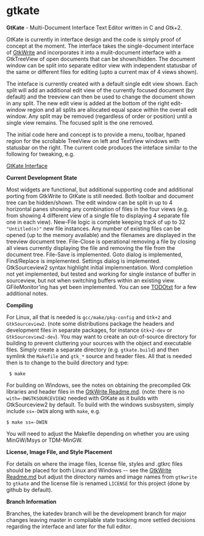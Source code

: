 # gtkate
**GtKate** - Multi-Document Interface Text Editor written in C and Gtk+2.

GtKate is currently in interface design and the code is simply proof of concept at the moment. The interface takes the single-document interface of [GtkWrite](https://github.com/drankinatty/gtkwrite) and incorporates it into a mulit-document interface with a GtkTreeView of open documents that can be shown/hidden. The document window can be split into separate editor view with independent statusbar of the same or different files for editing (upto a current max of 4 views shown).

The inteface is currently created with a default single edit view shown. Each split will add an additional edit view of the currently focused document (by default) and the treeview can then be used to change the document shown in any split. The new edit view is added at the bottom of the right edit-window region and all splits are allocated equal space within the overall edit window. Any split may be removed (regardless of order or position) until a single view remains. The focused split is the one removed.

The initial code here and concept is to provide a menu, toolbar, hpaned region for the scrollable TreeView on left and TextView windows with statusbar on the right. The current code produces the inteface similar to the following for tweaking, e.g.


[GtKate Interface](http://paste.opensuse.org/52951577)

**Current Development State**

Most widgets are functional, but additional supporting code and additional porting from GtkWrite to GtKate is still needed. Both toolbar and document tree can be hidden/shown. The edit window can be split in up to 4 horizontal panes showing any combination of files in the four views (e.g. from showing 4 different view of a single file to displaying 4 separate file one in each view). New-File logic is complete keeping track of up to 32 `"Untitled(n)"` new file instances. Any number of existing files can be opened (up to the memory available) and the filenames are displayed in the treeview document tree. File-Close is operational removing a file by closing all views currently displaying the file and removing the file from the document tree. File-Save is implemented. Goto dialog is implemented, Find/Replace is implemented. Settings dialog is implemented. GtkSourceview2 syntax highlight initial implemnentation. Word completion not yet implemented, but tested and working for single instance of buffer in sourceview, but not when switching buffers within an existing view. GFileMonitor'ing has yet been implemented. You can see [TODOtxt](TODO.txt) for a few additional notes.

**Compiling**

For Linux, all that is needed is `gcc/make/pkg-config` and `Gtk+2` and `GtkSourceview2`. (note some distributions package the headers and development files in separate packages, for instance `Gtk+2-dev` or `GtkSourceview2-dev`). You may want to create an out-of-source directory for building to prevent cluttering your sources with the object and executable files. Simply create a separate directory (e.g. `gtkate.build`) and then symlink the `Makefile` and `gtk_*` source and header files. All that is needed then is to change to the build directory and type:

     $ make

For building on Windows, see the notes on obtaining the precompiled Gtk libraries and header files in the [GtkWrite Readme.md](https://github.com/drankinatty/gtkwrite). (note: there is no `with=-DWGTKSOURCEVIEW2` needed with GtKate as it builds with GtkSourceview2 by default. To build with the windows susbsystem, simply include `ss=-DWIN` along with `make`, e.g.

    $ make ss=-DWIN

You will need to adjust the Makefile depending on whether you are using MinGW/Msys or TDM-MinGW.

**License, Image File, and Style Placement**

For details on where the image files, license file, styles and .gtkrc files should be placed for both Linux and Windows -- see the [GtkWrite Readme.md](https://github.com/drankinatty/gtkwrite) but adjust the directory names and image names from `gtkwrite` to `gtkate` and the license file is renamed `LICENSE` for this project (done by github by default).

**Branch Information**

Branches, the katedev branch will be the development branch for major changes leaving master in compilable state tracking more settled decisions regarding the interface and later for the full editor.